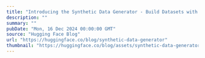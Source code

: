 ```yaml
---
title: "Introducing the Synthetic Data Generator - Build Datasets with Natural Language"
description: ""
summary: ""
pubDate: "Mon, 16 Dec 2024 00:00:00 GMT"
source: "Hugging Face Blog"
url: "https://huggingface.co/blog/synthetic-data-generator"
thumbnail: "https://huggingface.co/blog/assets/synthetic-data-generator/_thumbnail.png"
---
```


